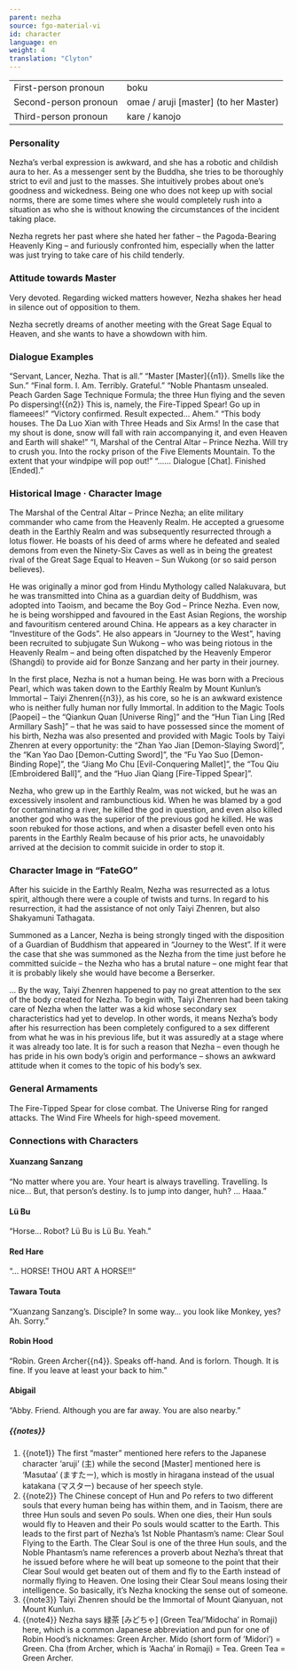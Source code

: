 ```yaml
---
parent: nezha
source: fgo-material-vi
id: character
language: en
weight: 4
translation: "Clyton"
---
```


<table>
  <tr><td>First-person pronoun</td><td>boku</td></tr>
  <tr><td>Second-person pronoun</td><td>omae / aruji [master] (to her Master)</td></tr>
  <tr><td>Third-person pronoun</td><td>kare / kanojo</td></tr>
</table>

### Personality

Nezha’s verbal expression is awkward, and she has a robotic and childish aura to her. As a messenger sent by the Buddha, she tries to be thoroughly strict to evil and just to the masses. She intuitively probes about one’s goodness and wickedness. Being one who does not keep up with social norms, there are some times where she would completely rush into a situation as who she is without knowing the circumstances of the incident taking place.

Nezha regrets her past where she hated her father – the Pagoda-Bearing Heavenly King – and furiously confronted him, especially when the latter was just trying to take care of his child tenderly.

### Attitude towards Master

Very devoted. Regarding wicked matters however, Nezha shakes her head in silence out of opposition to them.

Nezha secretly dreams of another meeting with the Great Sage Equal to Heaven, and she wants to have a showdown with him.

### Dialogue Examples

“Servant, Lancer, Nezha. That is all.”
“Master [Master]{{n1}}. Smells like the Sun.”
“Final form. I. Am. Terribly. Grateful.”
“Noble Phantasm unsealed. Peach Garden Sage Technique Formula; the three Hun flying and the seven Po dispersing!{{n2}} This is, namely, the Fire-Tipped Spear! Go up in flameees!”
“Victory confirmed. Result expected… Ahem.”
“This body houses. The Da Luo Xian with Three Heads and Six Arms! In the case that my shout is done, snow will fall with rain accompanying it, and even Heaven and Earth will shake!”
“I, Marshal of the Central Altar – Prince Nezha. Will try to crush you. Into the rocky prison of the Five Elements Mountain. To the extent that your windpipe will pop out!”
“…… Dialogue [Chat]. Finished [Ended].”

### Historical Image · Character Image

The Marshal of the Central Altar – Prince Nezha; an elite military commander who came from the Heavenly Realm. He accepted a gruesome death in the Earthly Realm and was subsequently resurrected through a lotus flower. He boasts of his deed of arms where he defeated and sealed demons from even the Ninety-Six Caves as well as in being the greatest rival of the Great Sage Equal to Heaven – Sun Wukong (or so said person believes).

He was originally a minor god from Hindu Mythology called Nalakuvara, but he was transmitted into China as a guardian deity of Buddhism, was adopted into Taoism, and became the Boy God – Prince Nezha. Even now, he is being worshipped and favoured in the East Asian Regions, the worship and favouritism centered around China. He appears as a key character in “Investiture of the Gods”. He also appears in “Journey to the West”, having been recruited to subjugate Sun Wukong – who was being riotous in the Heavenly Realm – and being often dispatched by the Heavenly Emperor (Shangdi) to provide aid for Bonze Sanzang and her party in their journey.

In the first place, Nezha is not a human being. He was born with a Precious Pearl, which was taken down to the Earthly Realm by Mount Kunlun’s Immortal – Taiyi Zhenren{{n3}}, as his core, so he is an awkward existence who is neither fully human nor fully Immortal. In addition to the Magic Tools [Paopei] – the “Qiankun Quan [Universe Ring]” and the “Hun Tian Ling [Red Armillary Sash]” – that he was said to have possessed since the moment of his birth, Nezha was also presented and provided with Magic Tools by Taiyi Zhenren at every opportunity: the “Zhan Yao Jian [Demon-Slaying Sword]”, the “Kan Yao Dao [Demon-Cutting Sword]”, the “Fu Yao Suo [Demon-Binding Rope]”, the “Jiang Mo Chu [Evil-Conquering Mallet]”, the “Tou Qiu [Embroidered Ball]”, and the “Huo Jian Qiang [Fire-Tipped Spear]”.

Nezha, who grew up in the Earthly Realm, was not wicked, but he was an excessively insolent and rambunctious kid. When he was blamed by a god for contaminating a river, he killed the god in question, and even also killed another god who was the superior of the previous god he killed. He was soon rebuked for those actions, and when a disaster befell even onto his parents in the Earthly Realm because of his prior acts, he unavoidably arrived at the decision to commit suicide in order to stop it.

### Character Image in “FateGO”

After his suicide in the Earthly Realm, Nezha was resurrected as a lotus spirit, although there were a couple of twists and turns. In regard to his resurrection, it had the assistance of not only Taiyi Zhenren, but also Shakyamuni Tathagata.

Summoned as a Lancer, Nezha is being strongly tinged with the disposition of a Guardian of Buddhism that appeared in “Journey to the West”. If it were the case that she was summoned as the Nezha from the time just before he committed suicide – the Nezha who has a brutal nature – one might fear that it is probably likely she would have become a Berserker.

… By the way, Taiyi Zhenren happened to pay no great attention to the sex of the body created for Nezha. To begin with, Taiyi Zhenren had been taking care of Nezha when the latter was a kid whose secondary sex characteristics had yet to develop. In other words, it means Nezha’s body after his resurrection has been completely configured to a sex different from what he was in his previous life, but it was assuredly at a stage where it was already too late. It is for such a reason that Nezha – even though he has pride in his own body’s origin and performance – shows an awkward attitude when it comes to the topic of his body’s sex.

### General Armaments

The Fire-Tipped Spear for close combat. The Universe Ring for ranged attacks. The Wind Fire Wheels for high-speed movement.

### Connections with Characters

#### Xuanzang Sanzang

“No matter where you are. Your heart is always travelling. Travelling. Is nice… But, that person’s destiny. Is to jump into danger, huh? … Haaa.”

#### Lü Bu

“Horse… Robot? Lü Bu is Lü Bu. Yeah.”

#### Red Hare

“… HORSE! THOU ART A HORSE!!”

#### Tawara Touta

“Xuanzang Sanzang’s. Disciple? In some way… you look like Monkey, yes? Ah. Sorry.”

#### Robin Hood

“Robin. Green Archer{{n4}}. Speaks off-hand. And is forlorn. Though. It is fine. If you leave at least your back to him.”

#### Abigail

“Abby. Friend. Although you are far away. You are also nearby.”

##### {{notes}}

1. {{note1}} The first “master” mentioned here refers to the Japanese character ‘aruji’ (主) while the second [Master] mentioned here is ‘Masutaa’ (ますたー), which is mostly in hiragana instead of the usual katakana (マスター) because of her speech style.
2. {{note2}} The Chinese concept of Hun and Po refers to two different souls that every human being has within them, and in Taoism, there are three Hun souls and seven Po souls. When one dies, their Hun souls would fly to Heaven and their Po souls would scatter to the Earth. This leads to the first part of Nezha’s 1st Noble Phantasm’s name: Clear Soul Flying to the Earth. The Clear Soul is one of the three Hun souls, and the Noble Phantasm’s name references a proverb about Nezha’s threat that he issued before where he will beat up someone to the point that their Clear Soul would get beaten out of them and fly to the Earth instead of normally flying to Heaven. One losing their Clear Soul means losing their intelligence. So basically, it’s Nezha knocking the sense out of someone.
3. {{note3}} Taiyi Zhenren should be the Immortal of Mount Qianyuan, not Mount Kunlun.
4. {{note4}} Nezha says 緑茶 [みどちゃ] (Green Tea/’Midocha’ in Romaji) here, which is a common Japanese abbreviation and pun for one of Robin Hood’s nicknames: Green Archer. Mido (short form of ’Midori’) = Green. Cha (from Archer, which is ‘Aacha’ in Romaji) = Tea. Green Tea = Green Archer.
